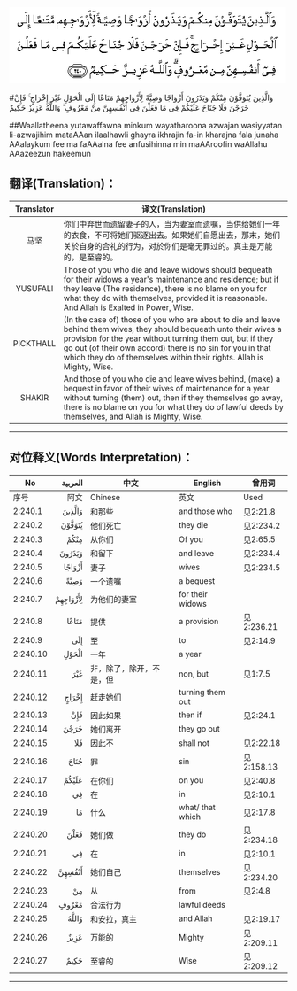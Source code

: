 ![002:240](images/002_240.gif)

#وَالَّذِينَ يُتَوَفَّوْنَ مِنْكُمْ وَيَذَرُونَ أَزْوَاجًا وَصِيَّةً لِأَزْوَاجِهِمْ مَتَاعًا إِلَى الْحَوْلِ غَيْرَ إِخْرَاجٍ ۚ فَإِنْ خَرَجْنَ فَلَا جُنَاحَ عَلَيْكُمْ فِي مَا فَعَلْنَ فِي أَنْفُسِهِنَّ مِنْ مَعْرُوفٍ ۗ وَاللَّهُ عَزِيزٌ حَكِيمٌ 

##Waallatheena yutawaffawna minkum wayatharoona azwajan wasiyyatan li-azwajihim mataAAan ilaalhawli ghayra ikhrajin fa-in kharajna fala junaha AAalaykum fee ma faAAalna fee anfusihinna min maAAroofin waAllahu AAazeezun hakeemun 

## 翻译(Translation)：

| Translator | 译文(Translation)                                            |
| :--------: | ------------------------------------------------------------ |
|    马坚    | 你们中弃世而遗留妻子的人，当为妻室而遗嘱，当供给她们一年的衣食，不可将她们驱逐出去。如果她们自愿出去，那末，她们关於自身的合礼的行为，对於你们是毫无罪过的。真主是万能的，是至睿的。 |
|  YUSUFALI  | Those of you who die and leave widows should bequeath for their widows a year's maintenance and residence; but if they leave (The residence), there is no blame on you for what they do with themselves, provided it is reasonable. And Allah is Exalted in Power, Wise. |
| PICKTHALL  | (In the case of) those of you who are about to die and leave behind them wives, they should bequeath unto their wives a provision for the year without turning them out, but if they go out (of their own accord) there is no sin for you in that which they do of themselves within their rights. Allah is Mighty, Wise. |
|   SHAKIR   | And those of you who die and leave wives behind, (make) a bequest in favor of their wives of maintenance for a year without turning (them) out, then if they themselves go away, there is no blame on you for what they do of lawful deeds by themselves, and Allah is Mighty, Wise. |

---

## 对位释义(Words Interpretation)：

| No   | العربية | 中文    | English | 曾用词 |
| ---- | ------: | ------- | ------- | ------ |
| 序号 |    阿文 | Chinese | 英文    | Used   |
| 2:240.1  | وَالَّذِينَ   | 和那些                   | and those who    | 见2:21.8   |
| 2:240.2  | يُتَوَفَّوْنَ   | 他们死亡                 | they die         | 见2:234.2  |
| 2:240.3  | مِنْكُمْ     | 从你们                   | Of you           | 见2:65.5   |
| 2:240.4  | وَيَذَرُونَ   | 和留下                   | and leave        | 见2:234.4  |
| 2:240.5  | أَزْوَاجًا   | 妻子                     | wives            | 见2:234.5  |
| 2:240.6  | وَصِيَّةً     | 一个遗嘱                 | a bequest        |            |
| 2:240.7  | لِأَزْوَاجِهِمْ | 为他们的妻室             | for their widows |            |
| 2:240.8  | مَتَاعًا    | 提供                     | a provision      | 见2:236.21 |
| 2:240.9  | إِلَى      | 至                       | to               | 见2:14.9   |
| 2:240.10 | الْحَوْلِ    | 一年                     | a year           |            |
| 2:240.11 | غَيْرَ      | 非，除了，除开，不是，但 | non, but         | 见1:7.5    |
| 2:240.12 | إِخْرَاجٍ    | 赶走她们                 | turning them out |            |
| 2:240.13 | فَإِنْ      | 因此如果                 | then if          | 见2:24.1   |
| 2:240.14 | خَرَجْنَ     | 她们离开                 | they go out      |            |
| 2:240.15 | فَلَا      | 因此不                   | shall not        | 见2:22.18  |
| 2:240.16 | جُنَاحَ     | 罪                       | sin              | 见2:158.13 |
| 2:240.17 | عَلَيْكُمْ    | 在你们                   | on you           | 见2:40.8   |
| 2:240.18 | فِي       | 在                       | in               | 见2:10.1   |
| 2:240.19 | مَا       | 什么                     | what/ that which | 见2:17.8   |
| 2:240.20 | فَعَلْنَ     | 她们做                   | they do          | 见2:234.18 |
| 2:240.21 | فِي       | 在                       | in               | 见2:10.1   |
| 2:240.22 | أَنْفُسِهِنَّ   | 她们自己                 | themselves       | 见2:234.20 |
| 2:240.23 | مِنْ       | 从                       | from             | 见2:4.8    |
| 2:240.24 | مَعْرُوفٍ    | 合法行为                 | lawful deeds     |            |
| 2:240.25 | وَاللَّهُ    | 和安拉，真主             | and Allah        | 见2:19.17  |
| 2:240.26 | عَزِيزٌ     | 万能的                   | Mighty           | 见2:209.11 |
| 2:240.27 | حَكِيمٌ     | 至睿的                   | Wise             | 见2:209.12 |

---
